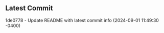 
## Latest Commit
1de0778 - Update README with latest commit info (2024-09-01 11:49:30 -0400) <Yunxi-Zhou>
